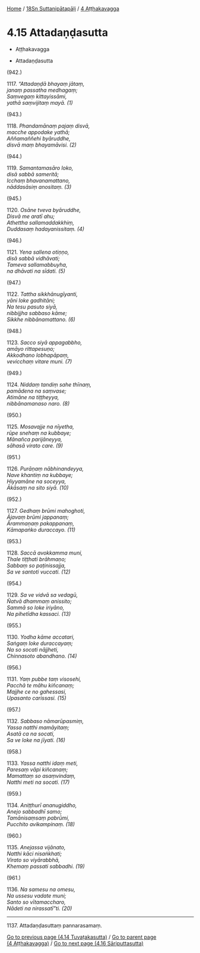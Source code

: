 
[Home](/) / [18Sn Suttanipātapāḷi](../../18Sn.md) / [4 Aṭṭhakavagga](../4.md)

# 4.15 Attadaṇḍasutta

* Aṭṭhakavagga

* Attadaṇḍasutta

(942.)

1117\. _“Attadaṇḍā bhayaṃ jātaṃ,_  
_janaṃ passatha medhagaṃ;_  
_Saṃvegaṃ kittayissāmi,_  
_yathā saṃvijitaṃ mayā. (1)_  


(943.)

1118\. _Phandamānaṃ pajaṃ disvā,_  
_macche appodake yathā;_  
_Aññamaññehi byāruddhe,_  
_disvā maṃ bhayamāvisi. (2)_  


(944.)

1119\. _Samantamasāro loko,_  
_disā sabbā sameritā;_  
_Icchaṃ bhavanamattano,_  
_nāddasāsiṃ anositaṃ. (3)_  


(945.)

1120\. _Osāne tveva byāruddhe,_  
_Disvā me aratī ahu;_  
_Athettha sallamaddakkhiṃ,_  
_Duddasaṃ hadayanissitaṃ. (4)_  


(946.)

1121\. _Yena sallena otiṇṇo,_  
_disā sabbā vidhāvati;_  
_Tameva sallamabbuyha,_  
_na dhāvati na sīdati. (5)_  


(947.)

1122\. _Tattha sikkhānugīyanti,_  
_yāni loke gadhitāni;_  
_Na tesu pasuto siyā,_  
_nibbijjha sabbaso kāme;_  
_Sikkhe nibbānamattano. (6)_  


(948.)

1123\. _Sacco siyā appagabbho,_  
_amāyo rittapesuṇo;_  
_Akkodhano lobhapāpaṃ,_  
_vevicchaṃ vitare muni. (7)_  


(949.)

1124\. _Niddaṃ tandiṃ sahe thīnaṃ,_  
_pamādena na saṃvase;_  
_Atimāne na tiṭṭheyya,_  
_nibbānamanaso naro. (8)_  


(950.)

1125\. _Mosavajje na nīyetha,_  
_rūpe snehaṃ na kubbaye;_  
_Mānañca parijāneyya,_  
_sāhasā virato care. (9)_  


(951.)

1126\. _Purāṇaṃ nābhinandeyya,_  
_Nave khantiṃ na kubbaye;_  
_Hiyyamāne na soceyya,_  
_Ākāsaṃ na sito siyā. (10)_  


(952.)

1127\. _Gedhaṃ brūmi mahoghoti,_  
_Ājavaṃ brūmi jappanaṃ;_  
_Ārammaṇaṃ pakappanaṃ,_  
_Kāmapaṅko duraccayo. (11)_  


(953.)

1128\. _Saccā avokkamma muni,_  
_Thale tiṭṭhati brāhmaṇo;_  
_Sabbaṃ so paṭinissajja,_  
_Sa ve santoti vuccati. (12)_  


(954.)

1129\. _Sa ve vidvā sa vedagū,_  
_Ñatvā dhammaṃ anissito;_  
_Sammā so loke iriyāno,_  
_Na pihetīdha kassaci. (13)_  


(955.)

1130\. _Yodha kāme accatari,_  
_Saṅgaṃ loke duraccayaṃ;_  
_Na so socati nājjheti,_  
_Chinnasoto abandhano. (14)_  


(956.)

1131\. _Yaṃ pubbe taṃ visosehi,_  
_Pacchā te māhu kiñcanaṃ;_  
_Majjhe ce no gahessasi,_  
_Upasanto carissasi. (15)_  


(957.)

1132\. _Sabbaso nāmarūpasmiṃ,_  
_Yassa natthi mamāyitaṃ;_  
_Asatā ca na socati,_  
_Sa ve loke na jīyati. (16)_  


(958.)

1133\. _Yassa natthi idaṃ meti,_  
_Paresaṃ vāpi kiñcanaṃ;_  
_Mamattaṃ so asaṃvindaṃ,_  
_Natthi meti na socati. (17)_  


(959.)

1134\. _Aniṭṭhurī ananugiddho,_  
_Anejo sabbadhī samo;_  
_Tamānisaṃsaṃ pabrūmi,_  
_Pucchito avikampinaṃ. (18)_  


(960.)

1135\. _Anejassa vijānato,_  
_Natthi kāci nisaṅkhati;_  
_Virato so viyārabbhā,_  
_Khemaṃ passati sabbadhi. (19)_  


(961.)

1136\. _Na samesu na omesu,_  
_Na ussesu vadate muni;_  
_Santo so vītamaccharo,_  
_Nādeti na nirassatī”ti. (20)_  


---

1137\. Attadaṇḍasuttaṃ pannarasamaṃ.



[Go to previous page (4.14 Tuvaṭakasutta)](4.14.md) / [Go to parent page (4 Aṭṭhakavagga)](../4.md) / [Go to next page (4.16 Sāriputtasutta)](4.16.md)


